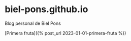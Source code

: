 # biel-pons.github.io
Blog personal de Biel Pons

[Primera fruta]({% post_url 2023-01-01-primera-fruta %})
